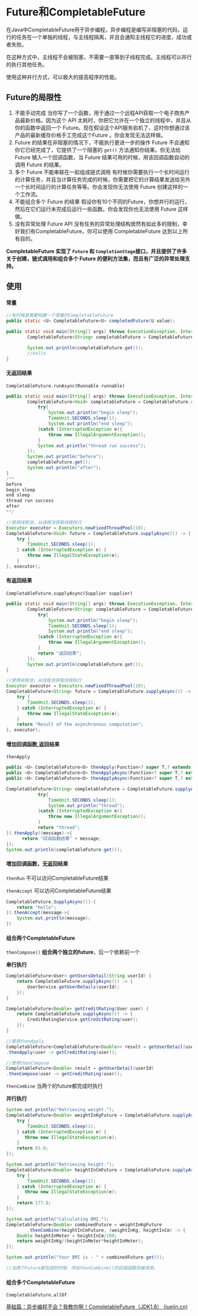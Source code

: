 # Future和CompletableFuture

在Java中CompletableFuture用于异步编程，异步编程是编写非阻塞的代码，运行的任务在一个单独的线程，与主线程隔离，并且会通知主线程它的进度，成功或者失败。

在这种方式中，主线程不会被阻塞，不需要一直等到子线程完成。主线程可以并行的执行其他任务。

使用这种并行方式，可以极大的提高程序的性能。



## Future的局限性

1. 不能手动完成 当你写了一个函数，用于通过一个远程API获取一个电子商务产品最新价格。因为这个 API 太耗时，你把它允许在一个独立的线程中，并且从你的函数中返回一个 Future。现在假设这个API服务宕机了，这时你想通过该产品的最新缓存价格手工完成这个Future 。你会发现无法这样做。
2. Future 的结果在非阻塞的情况下，不能执行更进一步的操作 Future 不会通知你它已经完成了，它提供了一个阻塞的 `get()` 方法通知你结果。你无法给 Future 植入一个回调函数，当 Future 结果可用的时候，用该回调函数自动的调用 Future 的结果。
3. 多个 Future 不能串联在一起组成链式调用 有时候你需要执行一个长时间运行的计算任务，并且当计算任务完成的时候，你需要把它的计算结果发送给另外一个长时间运行的计算任务等等。你会发现你无法使用 Future 创建这样的一个工作流。
4. 不能组合多个 Future 的结果 假设你有10个不同的Future，你想并行的运行，然后在它们运行未完成后运行一些函数。你会发现你也无法使用 Future 这样做。
5. 没有异常处理 Future API 没有任务的异常处理结构居然有如此多的限制，幸好我们有CompletableFuture，你可以使用 CompletableFuture 达到以上所有目的。



**CompletableFuture 实现了 `Future` 和 `CompletionStage`接口，并且提供了许多关于创建，链式调用和组合多个 Future 的便利方法集，而且有广泛的异常处理支持。**



## 使用

#### 常量

```java
//有时候是需要构建一个常量的CompletableFuture
public static <U> CompletableFuture<U> completedFuture(U value);

public static void main(String[] args) throws ExecutionException, InterruptedException {
        CompletableFuture<String> completableFuture = CompletableFuture.completedFuture("hello");

        System.out.println(completableFuture.get());
    	//hello
}
```



#### **无返回结果** 

`CompletableFuture.runAsync(Runnable runnable)`

```java
public static void main(String[] args) throws ExecutionException, InterruptedException {
        CompletableFuture<Void> completableFuture = CompletableFuture.runAsync(() -> {
            try{
                System.out.println("begin sleep");
                TimeUnit.SECONDS.sleep(1);
                System.out.println("end sleep");
            }catch (InterruptedException e){
                throw new IllegalArgumentException();
            }
            System.out.println("thread run success");
        });
        System.out.println("before");
        completableFuture.get();
        System.out.println("after");
}
/**
before
begin sleep
end sleep
thread run success
after
**/

//使用线程池，从线程池获取线程执行
Executor executor = Executors.newFixedThreadPool(10);
CompletableFuture<Void> future = CompletableFuture.supplyAsync(() -> {
    try {
        TimeUnit.SECONDS.sleep(1);
    } catch (InterruptedException e) {
        throw new IllegalStateException(e);
    }
}, executor);

```



#### **有返回结果** 

 `CompletableFuture.supplyAsync(Supplier supplier)`

```java
public static void main(String[] args) throws ExecutionException, InterruptedException {
        CompletableFuture<String> completableFuture = CompletableFuture.supplyAsync(() -> {
            try{
                System.out.println("begin sleep");
                TimeUnit.SECONDS.sleep(1);
                System.out.println("end sleep");
            }catch (InterruptedException e){
                throw new IllegalArgumentException();
            }
            return "返回结果";
        });
        System.out.println(completableFuture.get());
}

//使用线程池，从线程池获取线程执行
Executor executor = Executors.newFixedThreadPool(10);
CompletableFuture<String> future = CompletableFuture.supplyAsync(() -> {
    try {
        TimeUnit.SECONDS.sleep(1);
    } catch (InterruptedException e) {
        throw new IllegalStateException(e);
    }
    return "Result of the asynchronous computation";
}, executor);
```



#### **增加回调函数,返回结果** 

`thenApply`

```java
public <U> CompletableFuture<U> thenApply(Function<? super T,? extends U> fn);
public <U> CompletableFuture<U> thenApplyAsync(Function<? super T,? extends U> fn);
public <U> CompletableFuture<U> thenApplyAsync(Function<? super T,? extends U> fn, Executor executor);
```



```java
CompletableFuture<String> completableFuture = CompletableFuture.supplyAsync(() -> {
            try{
                TimeUnit.SECONDS.sleep(1);
                System.out.println("thread");
            }catch (InterruptedException e){
                throw new IllegalArgumentException();
            }
            return "thread";
}).thenApply((message)->{
      return "回调函数结果" + message;
});
System.out.println(completableFuture.get());
```



#### **增加回调函数，无返回结果**

`thenRun` 不可以访问CompletableFuture结果

`thenAccept` 可以访问CompletableFuture结果

```java
CompletableFuture.SupplyAsync(()-{
    return "hello";
}).thenAccept(message->{
   	System.out.println(message);
})
```



#### 组合两个CompletableFuture

`thenCompose()` **组合两个独立的future**，后一个依赖前一个

**串行执行**

```java
CompletableFuture<User> getUsersDetail(String userId) {
	return CompletableFuture.supplyAsync(() -> {
		UserService.getUserDetails(userId);
	});	
}

CompletableFuture<Double> getCreditRating(User user) {
	return CompletableFuture.supplyAsync(() -> {
		CreditRatingService.getCreditRating(user);
	});
}

//使用thenApply
CompletableFuture<CompletableFuture<Double>> result = getUserDetail(userId)
.thenApply(user -> getCreditRating(user));

//使用thenCompose
CompletableFuture<Double> result = getUserDetail(userId)
.thenCompose(user -> getCreditRating(user));

```

`thenCombine` 当两个的future都完成时执行

**并行执行**

```java
System.out.println("Retrieving weight.");
CompletableFuture<Double> weightInKgFuture = CompletableFuture.supplyAsync(() -> {
    try {
        TimeUnit.SECONDS.sleep(1);
    } catch (InterruptedException e) {
       throw new IllegalStateException(e);
    }
    return 65.0;
});

System.out.println("Retrieving height.");
CompletableFuture<Double> heightInCmFuture = CompletableFuture.supplyAsync(() -> {
    try {
        TimeUnit.SECONDS.sleep(1);
    } catch (InterruptedException e) {
       throw new IllegalStateException(e);
    }
    return 177.8;
});

System.out.println("Calculating BMI.");
CompletableFuture<Double> combinedFuture = weightInKgFuture
        .thenCombine(heightInCmFuture, (weightInKg, heightInCm) -> {
    Double heightInMeter = heightInCm/100;
    return weightInKg/(heightInMeter*heightInMeter);
});

System.out.println("Your BMI is - " + combinedFuture.get());

//当两个Future都完成的时候，传给thenCombine()的回调函数将被调用。
```



#### 组合多个CompletableFuture

`CompletableFuture.allOf`



[基础篇：异步编程不会？我教你啊！CompletableFuture（JDK1.8） (juejin.cn)](https://juejin.cn/post/6902655550031413262)

